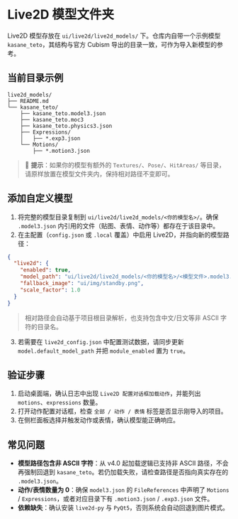 # Live2D 模型文件夹

Live2D 模型存放在 `ui/live2d/live2d_models/` 下。仓库内自带一个示例模型 `kasane_teto`，其结构与官方 Cubism 导出的目录一致，可作为导入新模型的参考。

## 当前目录示例

```
live2d_models/
├── README.md
└── kasane_teto/
    ├── kasane_teto.model3.json
    ├── kasane_teto.moc3
    ├── kasane_teto.physics3.json
    ├── Expressions/
    │   ├── *.exp3.json
    └── Motions/
        ├── *.motion3.json
```

> 📌 **提示**：如果你的模型有额外的 `Textures/`、`Pose/`、`HitAreas/` 等目录，请原样放置在模型文件夹内，保持相对路径不变即可。

## 添加自定义模型

1. 将完整的模型目录复制到 `ui/live2d/live2d_models/<你的模型名>/`。确保 `.model3.json` 内引用的文件（贴图、表情、动作等）都存在于该目录中。
2. 在主配置（`config.json` 或 `.local` 覆盖）中启用 Live2D，并指向新的模型路径：

```json
{
  "live2d": {
    "enabled": true,
    "model_path": "ui/live2d/live2d_models/<你的模型名>/<模型文件>.model3.json",
    "fallback_image": "ui/img/standby.png",
    "scale_factor": 1.0
  }
}
```

> 相对路径会自动基于项目根目录解析，也支持包含中文/日文等非 ASCII 字符的目录名。

3. 若需要在 `live2d_config.json` 中配置测试数据，请同步更新 `model.default_model_path` 并把 `module_enabled` 置为 `true`。

## 验证步骤

1. 启动桌面端，确认日志中出现 `Live2D 配置对话框加载动作`，并能列出 `motions`、`expressions` 数量。
2. 打开动作配置对话框，检查 `全部 / 动作 / 表情` 标签是否显示刚导入的项目。
3. 在侧栏面板选择并触发动作或表情，确认模型能正确响应。

## 常见问题

- **模型路径包含非 ASCII 字符**：从 v4.0 起加载逻辑已支持非 ASCII 路径，不会再强制回退到 `kasane_teto`。若仍加载失败，请检查路径是否指向真实存在的 `.model3.json`。
- **动作/表情数量为 0**：确保 `model3.json` 的 `FileReferences` 中声明了 `Motions` / `Expressions`，或者对应目录下有 `.motion3.json` / `.exp3.json` 文件。
- **依赖缺失**：确认安装 `live2d-py` 与 `PyQt5`，否则系统会自动回退到图片模式。
